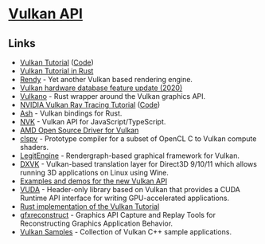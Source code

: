 # [Vulkan API](https://www.khronos.org/vulkan/)

## Links

- [Vulkan Tutorial](https://vulkan-tutorial.com/) ([Code](https://github.com/Overv/VulkanTutorial))
- [Vulkan Tutorial in Rust](https://github.com/bwasty/vulkan-tutorial-rs)
- [Rendy](https://github.com/amethyst/rendy) - Yet another Vulkan based rendering engine.
- [Vulkan hardware database feature update (2020)](https://www.saschawillems.de/blog/2020/01/11/vulkan-hardware-database-feature-update/)
- [Vulkano](https://github.com/vulkano-rs/vulkano) - Rust wrapper around the Vulkan graphics API.
- [NVIDIA Vulkan Ray Tracing Tutorial](https://nvpro-samples.github.io/vk_raytracing_tutorial_KHR/) ([Code](https://github.com/nvpro-samples/vk_raytracing_tutorial_KHR))
- [Ash](https://github.com/MaikKlein/ash) - Vulkan bindings for Rust.
- [NVK](https://github.com/maierfelix/nvk) - Vulkan API for JavaScript/TypeScript.
- [AMD Open Source Driver for Vulkan](https://github.com/GPUOpen-Drivers/AMDVLK)
- [clspv](https://github.com/google/clspv) - Prototype compiler for a subset of OpenCL C to Vulkan compute shaders.
- [LegitEngine](https://github.com/Raikiri/LegitEngine) - Rendergraph-based graphical framework for Vulkan.
- [DXVK](https://github.com/doitsujin/dxvk) - Vulkan-based translation layer for Direct3D 9/10/11 which allows running 3D applications on Linux using Wine.
- [Examples and demos for the new Vulkan API](https://github.com/SaschaWillems/Vulkan)
- [VUDA](https://github.com/jgbit/vuda) - Header-only library based on Vulkan that provides a CUDA Runtime API interface for writing GPU-accelerated applications.
- [Rust implementation of the Vulkan Tutorial](https://github.com/unknownue/vulkan-tutorial-rust)
- [gfxreconstruct](https://github.com/LunarG/gfxreconstruct) - Graphics API Capture and Replay Tools for Reconstructing Graphics Application Behavior.
- [Vulkan Samples](https://github.com/LunarG/VulkanSamples) - Collection of Vulkan C++ sample applications.
